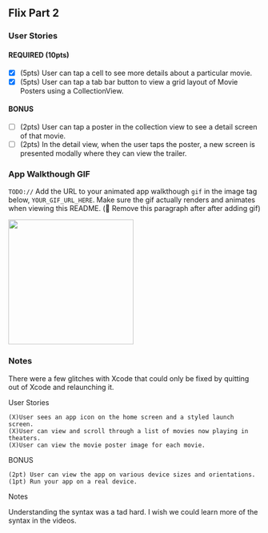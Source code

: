 
## Flix Part 2

### User Stories

#### REQUIRED (10pts)
- [X] (5pts) User can tap a cell to see more details about a particular movie.
- [X] (5pts) User can tap a tab bar button to view a grid layout of Movie Posters using a CollectionView.

#### BONUS
- [ ] (2pts) User can tap a poster in the collection view to see a detail screen of that movie.
- [ ] (2pts) In the detail view, when the user taps the poster, a new screen is presented modally where they can view the trailer.

### App Walkthough GIF
`TODO://` Add the URL to your animated app walkthough `gif` in the image tag below, `YOUR_GIF_URL_HERE`. Make sure the gif actually renders and animates when viewing this README. (🚫 Remove this paragraph after after adding gif)

<img src="http://g.recordit.co/rjogMAaT40.gif" width=250><br>

### Notes
There were a few glitches with Xcode that could only be fixed by quitting out of Xcode and relaunching it. 




User Stories

    (X)User sees an app icon on the home screen and a styled launch screen.
    (X)User can view and scroll through a list of movies now playing in theaters.
    (X)User can view the movie poster image for each movie.

BONUS

    (2pt) User can view the app on various device sizes and orientations.
    (1pt) Run your app on a real device.



Notes

Understanding the syntax was a tad hard. I wish we could learn more of the syntax in the videos.
